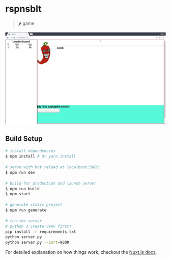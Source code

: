 # rspnsblt

> :hot_pepper: game

![alt preview](preview.png)

## Build Setup

``` bash
# install dependencies
$ npm install # Or yarn install

# serve with hot reload at localhost:3000
$ npm run dev

# build for production and launch server
$ npm run build
$ npm start

# generate static project
$ npm run generate

# run the server
# python 3 create venv first!
pip install -r requirements.txt
python server.py
python server.py --port=9000
```

For detailed explanation on how things work, checkout the [Nuxt.js docs](https://github.com/nuxt/nuxt.js).
